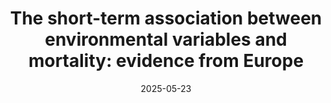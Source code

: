 ---
title: "The short-term association between environmental variables and mortality: evidence from Europe"
collection: publications
permalink: /publication/2024-envvar
date: 2025-05-23
venue: 'Journal of the Royal Statistical Society, Series A'
link: 'https://doi.org/10.1093/jrsssa/qnaf052'
github: 'https://github.com/jensrobben/EnvVar-Mortality-Europe'
paperurl: 'https://arxiv.org/abs/2405.18020'
pubtype: 'publication'
citation: 'Robben, J., Antonio, K., Kleinow, T. (2025). The short-term association between environmental variables and mortality: evidence from Europe. <em>Journal of the Royal Statistical Society, Series A</em>.'
---